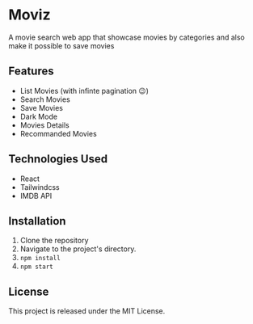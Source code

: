 # Moviz

A movie search web app that showcase movies by categories and also make it possible to save movies

## Features

- List Movies (with infinte pagination 😉)
- Search Movies
- Save Movies
- Dark Mode
- Movies Details
- Recommanded Movies

## Technologies Used

- React
- Tailwindcss
- IMDB API

## Installation

1. Clone the repository
2. Navigate to the project's directory.
3. `npm install`
4. `npm start`

## License

This project is released under the MIT License.
